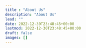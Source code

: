 ```yaml
---
title : "About Us"
description: "About Us"
lead: ""
date: 2022-12-30T23:48:45+00:00
lastmod: 2022-12-30T23:48:45+00:00
draft: false
images: []
---
```

